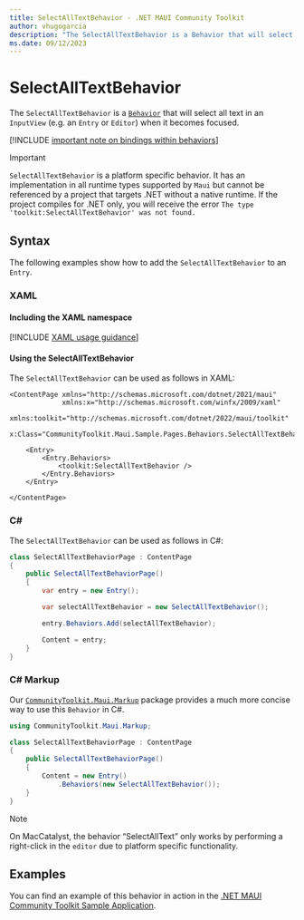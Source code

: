 ```yaml
---
title: SelectAllTextBehavior - .NET MAUI Community Toolkit
author: vhugogarcia
description: "The SelectAllTextBehavior is a Behavior that will select all text in an InputView (e.g. an Entry or Editor) when it becomes focused."
ms.date: 09/12/2023
---
```


# SelectAllTextBehavior

The `SelectAllTextBehavior` is a [`Behavior`](/dotnet/maui/fundamentals/behaviors) that will select all text in an `InputView` (e.g. an `Entry` or `Editor`) when it becomes focused.

[!INCLUDE [important note on bindings within behaviors](../includes/behavior-bindings.md)]

> [!IMPORTANT]
> `SelectAllTextBehavior` is a platform specific behavior. It has an implementation in all runtime types supported by `Maui` but cannot be referenced by a project that targets .NET without a native runtime. If the project compiles for .NET only, you will receive the error `The type 'toolkit:SelectAllTextBehavior' was not found.`

## Syntax

The following examples show how to add the `SelectAllTextBehavior` to an `Entry`.

### XAML

#### Including the XAML namespace

[!INCLUDE [XAML usage guidance](../includes/xaml-usage.md)]

#### Using the SelectAllTextBehavior

The `SelectAllTextBehavior` can be used as follows in XAML:

```xaml
<ContentPage xmlns="http://schemas.microsoft.com/dotnet/2021/maui"
             xmlns:x="http://schemas.microsoft.com/winfx/2009/xaml"
             xmlns:toolkit="http://schemas.microsoft.com/dotnet/2022/maui/toolkit"
             x:Class="CommunityToolkit.Maui.Sample.Pages.Behaviors.SelectAllTextBehaviorPage">

    <Entry>
        <Entry.Behaviors>
            <toolkit:SelectAllTextBehavior />
        </Entry.Behaviors>
    </Entry>

</ContentPage>
```

### C#

The `SelectAllTextBehavior` can be used as follows in C#:

```csharp
class SelectAllTextBehaviorPage : ContentPage
{
    public SelectAllTextBehaviorPage()
    {
        var entry = new Entry();

        var selectAllTextBehavior = new SelectAllTextBehavior();

        entry.Behaviors.Add(selectAllTextBehavior);

        Content = entry;
    }
}
```

### C# Markup

Our [`CommunityToolkit.Maui.Markup`](../markup/markup.md) package provides a much more concise way to use this `Behavior` in C#.

```csharp
using CommunityToolkit.Maui.Markup;

class SelectAllTextBehaviorPage : ContentPage
{
    public SelectAllTextBehaviorPage()
    {
        Content = new Entry()
            .Behaviors(new SelectAllTextBehavior());
    }
}
```

> [!NOTE]
> On MacCatalyst, the behavior “SelectAllText” only works by performing a right-click in the `editor` due to platform specific functionality.

## Examples

You can find an example of this behavior in action in the [.NET MAUI Community Toolkit Sample Application](https://github.com/CommunityToolkit/Maui/blob/main/samples/CommunityToolkit.Maui.Sample/Pages/Behaviors/SelectAllTextBehaviorPage.xaml).
